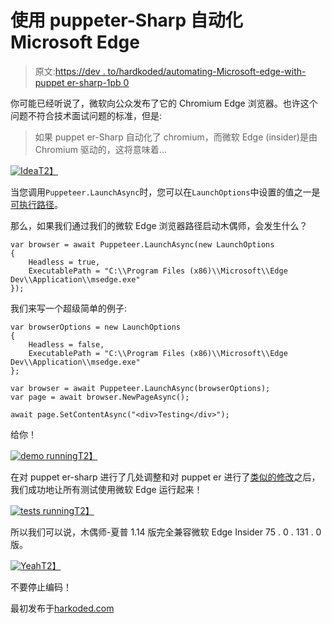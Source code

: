 # 使用 puppeter-Sharp 自动化 Microsoft Edge

> 原文:[https://dev . to/hardkoded/automating-Microsoft-edge-with-puppet er-sharp-1pb 0](https://dev.to/hardkoded/automating-microsoft-edge-with-puppeteer-sharp-1pb0)

你可能已经听说了，微软向公众发布了它的 Chromium Edge 浏览器。也许这个问题不符合技术面试问题的标准，但是:

> 如果 puppet er-Sharp 自动化了 chromium，而微软 Edge (insider)是由 Chromium 驱动的，这将意味着...

[![Idea](../Images/0417be59a7c5ce36cf0ddfdda0e55a0b.png)T2】](https://i.giphy.com/media/B5AVgxf0OzlyE/giphy.gif)

当您调用`Puppeteer.LaunchAsync`时，您可以在`LaunchOptions`中设置的值之一是[可执行路径](https://www.puppeteersharp.com/api/PuppeteerSharp.LaunchOptions.html#PuppeteerSharp_LaunchOptions_ExecutablePath)。

那么，如果我们通过我们的微软 Edge 浏览器路径启动木偶师，会发生什么？

```
var browser = await Puppeteer.LaunchAsync(new LaunchOptions
{
    Headless = true,
    ExecutablePath = "C:\\Program Files (x86)\\Microsoft\\Edge Dev\\Application\\msedge.exe"
}); 
```

我们来写一个超级简单的例子:

```
var browserOptions = new LaunchOptions
{
    Headless = false,
    ExecutablePath = "C:\\Program Files (x86)\\Microsoft\\Edge Dev\\Application\\msedge.exe"
};

var browser = await Puppeteer.LaunchAsync(browserOptions);
var page = await browser.NewPageAsync();

await page.SetContentAsync("<div>Testing</div>"); 
```

给你！

[![demo running](../Images/5d8868cf6ef38d1e6c5ae9f5541e2388.png)T2】](https://res.cloudinary.com/practicaldev/image/fetch/s--QYco1lPx--/c_limit%2Cf_auto%2Cfl_progressive%2Cq_auto%2Cw_880/https://github.com/kblok/kblok.github.io/raw/master/img/microsoft-edge-puppeteer/demo-running.png)

在对 puppet er-sharp 进行了几处调整和对 puppet er 进行了[类似的修改](https://github.com/GoogleChrome/puppeteer/pull/4314)之后，我们成功地让所有测试使用微软 Edge 运行起来！

[![tests running](../Images/f59e06cd158d117b60e1de6f65beb59e.png)T2】](https://res.cloudinary.com/practicaldev/image/fetch/s--hnIXlJpt--/c_limit%2Cf_auto%2Cfl_progressive%2Cq_auto%2Cw_880/https://github.com/kblok/kblok.github.io/raw/master/img/microsoft-edge-puppeteer/tests-running.png)

所以我们可以说，木偶师-夏普 1.14 版完全兼容微软 Edge Insider 75 . 0 . 131 . 0 版。

[![Yeah](../Images/3ca685fbb591491259f6f73878e0e098.png)T2】](https://res.cloudinary.com/practicaldev/image/fetch/s--yUJ2TyKG--/c_limit%2Cf_auto%2Cfl_progressive%2Cq_66%2Cw_880/https://media1.giphy.com/media/TdfyKrN7HGTIY/giphy.gif%3Fcid%3D790b76115cbda5016531733341f0d371)

不要停止编码！

最初发布于[harkoded.com](http://www.hardkoded.com/blog/automating-microsoft-edge-puppteer-sharp)